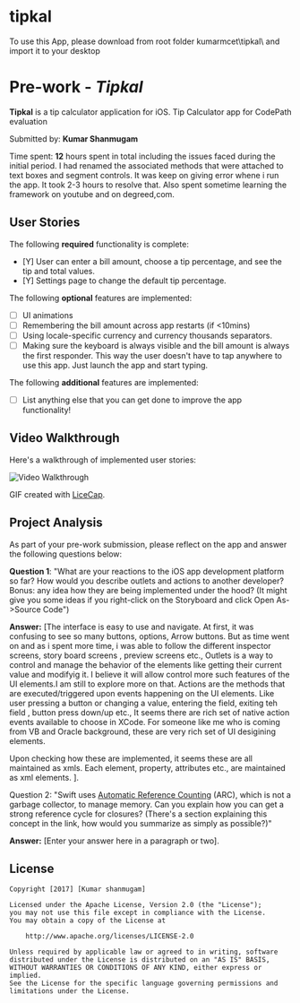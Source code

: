 # tipkal
To use this App, please download from root folder kumarmcet\tipkal\ and import it to your desktop

# Pre-work - *Tipkal*

**Tipkal** is a tip calculator application for iOS.
Tip Calculator app for CodePath evaluation

Submitted by: **Kumar Shanmugam**

Time spent: **12** hours spent in total including the issues faced during the initial period. I had renamed the associated methods that were attached to text boxes and segment controls. It was keep on giving error whene i run the app. It took 2-3 hours to resolve that. Also spent sometime learning the framework on youtube and on degreed,com.

## User Stories

The following **required** functionality is complete:

* [Y] User can enter a bill amount, choose a tip percentage, and see the tip and total values.
* [Y] Settings page to change the default tip percentage.

The following **optional** features are implemented:
* [ ] UI animations
* [ ] Remembering the bill amount across app restarts (if <10mins)
* [ ] Using locale-specific currency and currency thousands separators.
* [ ] Making sure the keyboard is always visible and the bill amount is always the first responder. This way the user doesn't have to tap anywhere to use this app. Just launch the app and start typing.

The following **additional** features are implemented:

- [ ] List anything else that you can get done to improve the app functionality!

## Video Walkthrough 

Here's a walkthrough of implemented user stories:

<img src='http://i.imgur.com/link/to/your/gif/file.gif' title='Video Walkthrough' width='' alt='Video Walkthrough' />

GIF created with [LiceCap](http://www.cockos.com/licecap/).

## Project Analysis

As part of your pre-work submission, please reflect on the app and answer the following questions below:

**Question 1**: "What are your reactions to the iOS app development platform so far? How would you describe outlets and actions to another developer? Bonus: any idea how they are being implemented under the hood? (It might give you some ideas if you right-click on the Storyboard and click Open As->Source Code")

**Answer:** [The interface is easy to use and navigate. At first, it was confusing to see so many buttons, options, Arrow buttons. But as time went on and as i spent more time, i was able to follow the different inspector screens, story board screens , preview screens etc.,  Outlets is a way to control and manage the behavior of the elements like getting their current value and modifyig it. I believe it will allow control more such features of the UI elements.I am still to explore more on that. Actions are the methods that are executed/triggered upon events happening on the UI elements. Like user pressing a button or changing a value, entering the field, exiting teh field , button press down/up etc., It seems there are rich set of native action events available to choose in XCode. For someone like me who is coming from VB and Oracle background, these are very rich set of UI desigining elements.

Upon checking how these are implemented, it seems these are all maintained as xmls. Each element, property, attributes etc., are maintained as xml elements.
].

Question 2: "Swift uses [Automatic Reference Counting](https://developer.apple.com/library/content/documentation/Swift/Conceptual/Swift_Programming_Language/AutomaticReferenceCounting.html#//apple_ref/doc/uid/TP40014097-CH20-ID49) (ARC), which is not a garbage collector, to manage memory. Can you explain how you can get a strong reference cycle for closures? (There's a section explaining this concept in the link, how would you summarize as simply as possible?)"

**Answer:** [Enter your answer here in a paragraph or two].


## License

    Copyright [2017] [Kumar shanmugam]

    Licensed under the Apache License, Version 2.0 (the "License");
    you may not use this file except in compliance with the License.
    You may obtain a copy of the License at

        http://www.apache.org/licenses/LICENSE-2.0

    Unless required by applicable law or agreed to in writing, software
    distributed under the License is distributed on an "AS IS" BASIS,
    WITHOUT WARRANTIES OR CONDITIONS OF ANY KIND, either express or implied.
    See the License for the specific language governing permissions and
    limitations under the License.
